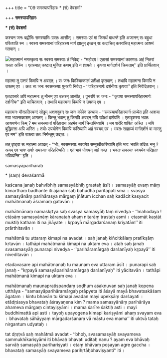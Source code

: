 +++
title = "09 समस्यापरिहारः * (सं) देवशर्मा"

+++
**समस्यापरिहारः**

**\* (सं) देवशर्मा**

कश्चन जनः बह्वीभिः समस्याभिः ग्रस्तः आसीत् । समस्याः एवं मां किमर्थं बाधन्ते इति अजानन् सः बहुधा परितपति स्म । स्वस्य समस्यानां परिहारस्य मार्गं ज्ञातुम् इच्छन् सः कदाचित् कस्यचित् महात्मनः आश्रमं गतवान् ।

![](magazine_images/img-1667226400Balmodini3.jpg)महात्मानं नमस्कृत्य सः स्वस्य समस्याः तं निवेद्य - ‘‘महोदय ! एतासां समस्यानां कारणतः अहं नितरां त्रस्तः अस्मि । एतस्मात् कष्टात् मुक्तिः कथम् इति न ज्ञायते । कृपया मार्गदर्शनं क्रियताम्’’ इति प्रार्थितवान् ।

महात्मा तु उत्तरं किमपि न अवदत् । सः जनः किञ्चित्कालं प्रतीक्षां कृतवान् । तथापि महात्मना किमपि न उक्तम् एव । अतः सः जनः स्वसमस्याः पुनरपि निवेद्य - ‘‘परिहारमार्गः दर्शनीयः कृपया’’ इति निवेदितवान् ।

एतदवसरे अपि महात्मनः तु मौनम् एव उत्तरम् आसीत् । पुनरपि सः जनः - ‘‘कृपया समस्यापरिहारमार्गः दर्शनीयः’’ इति याचितवान् । तथापि महात्मना किमपि न उक्तम् एव ।

महात्मनः मौनप्रतिस्पन्दं सोढुम् अशक्नुवन् सः जनः कोपेन उत्थाय - ‘‘समस्यापरिहारमार्गः प्राप्येत इति आशया मया भवत्सकाशम् आगतम् । किन्तु भवान् तु किमपि अवदन् मयि उपेक्षां दर्शयति । एतादृशस्य भवतः आश्रयणेन किम् ? मम समस्यानां परिहाराय अहमेव मार्गं चिन्तयिष्यामि । मम शरीरे शक्तिः अस्ति । मयि बुद्धिमत्ता अपि अस्ति । तयोः उपयोगेन किमपि करिष्यामि अहं स्वयम् एव । भवतः साहाय्यं मार्गदर्शनं वा मास्तु एव मम’’ इति उक्त्वा ततः निर्गन्तुम् उद्यतः ।

तत् दृष्ट्वा सः महात्मा अवदत् - ‘‘भोः, स्वसमस्याः स्वयमेव सम्मुखीकरिष्यामि इति भावः भवति उदितः ननु ? अयम् एव भावः सर्वाः समस्याः परिहरिष्यति । एतं भावं पोषयन् अग्रे गच्छ । भवतः समस्याः स्वयमेव परिहृताः भविष्यन्ति’’ इति ।



samasyāparihāraḥ

\* (saṃ) devaśarmā

kaścana janaḥ bahvībhiḥ samasyābhiḥ grastaḥ āsīt । samasyāḥ evaṃ māṃ kimarthaṃ bādhante iti ajānan saḥ bahudhā paritapati sma । svasya samasyānāṃ parihārasya mārgaṃ jñātum icchan saḥ kadācit kasyacit mahātmanaḥ āśramaṃ gatavān ।

mahātmānaṃ namaskṛtya saḥ svasya samasyāḥ taṃ nivedya - ‘‘mahodaya ! etāsāṃ samasyānāṃ kāraṇataḥ ahaṃ nitarāṃ trastaḥ asmi । etasmāt kaṣṭāt muktiḥ katham iti na jñāyate । kṛpayā mārgadarśanaṃ kriyatām’’ iti prārthitavān ।

mahātmā tu uttaraṃ kimapi na avadat । saḥ janaḥ kiñcitkālaṃ pratīkṣāṃ kṛtavān । tathāpi mahātmanā kimapi na uktam eva । ataḥ saḥ janaḥ svasamasyāḥ punarapi nivedya - ‘‘parihāramārgaḥ darśanīyaḥ kṛpayā’’ iti niveditavān ।

etadavasare api mahātmanaḥ tu maunam eva uttaram āsīt । punarapi saḥ janaḥ - ‘‘kṛpayā samasyāparihāramārgaḥ darśanīyaḥ’’ iti yācitavān । tathāpi mahātmanā kimapi na uktam eva ।

mahātmanaḥ maunapratispandaṃ soḍhum aśaknuvan saḥ janaḥ kopena utthāya - ‘‘samasyāparihāramārgaḥ prāpyeta iti āśayā mayā bhavatsakāśam āgatam । kintu bhavān tu kimapi avadan mayi upekṣāṃ darśayati । etādṛśasya bhavataḥ āśrayaṇena kim ? mama samasyānāṃ parihārāya ahameva mārgaṃ cintayiṣyāmi । mama śarīre śaktiḥ asti । mayi buddhimattā api asti । tayoḥ upayogena kimapi kariṣyāmi ahaṃ svayam eva । bhavataḥ sāhāyyaṃ mārgadarśanaṃ vā māstu eva mama’’ iti uktvā tataḥ nirgantum udyataḥ ।

tat dṛṣṭvā saḥ mahātmā avadat - ‘‘bhoḥ, svasamasyāḥ svayameva sammukhīkariṣyāmi iti bhāvaḥ bhavati uditaḥ nanu ? ayam eva bhāvaḥ sarvāḥ samasyāḥ parihariṣyati । etaṃ bhāvaṃ poṣayan agre gaccha । bhavataḥ samasyāḥ svayameva parihṛtāḥbhaviṣyanti’’ iti ।
